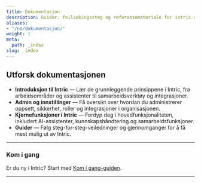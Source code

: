 ```yaml
---
title: Dokumentasjon
description: Guider, feilsøkingssteg og referansemateriale for intric.ai.
aliases:
- "/no/dokumentasjon/"
weight: 1
meta:
  path: _index
slug: _index
---
```

## Utforsk dokumentasjonen

- **Introduksjon til Intric** — Lær de grunnleggende prinsippene i Intric, fra arbeidsområder og assistenter til samarbeidsverktøy og integrasjoner.  
- **Admin og innstillinger** — Få oversikt over hvordan du administrerer oppsett, sikkerhet, roller og integrasjoner i organisasjonen.  
- **Kjernefunksjoner i Intric** — Fordyp deg i hovedfunksjonaliteten, inkludert AI-assistenter, kunnskapshåndtering og samarbeidsfunksjoner.  
- **Guider** — Følg steg-for-steg-veiledninger og gjennomganger for å få mest mulig ut av Intric.

---

### Kom i gang
Er du ny i Intric? Start med [Kom i gang-guiden](../docs/getting-started).

---
